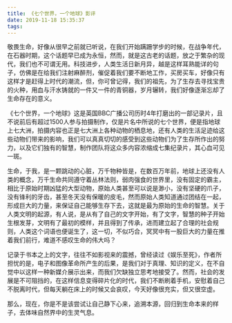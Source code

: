 ```yaml
---
title: 《七个世界，一个地球》影评
date: 2019-11-18 15:35:37
tags:
---
```


敬畏生命，好像从很早之前就已听说，在我们开始蹒跚学步的时候，在战争年代，在石器时期，这个话题早已成为永恒，然而，就是这古老的话题，放之于繁杂的现代，我们也不可谓无用。科技进步，人类生活日新月异，越是这样耳熟能详的句子，仿佛是在给我们注射麻醉剂，催促着我们要不断地工作，买房买车，好像只有这样才是赶得上时代的潮流，但，你可曾记得，我们的祖先，为了生存去寻找宝贵的火种，用血与汗水铸就的一件又一件的青铜器，岁月辗转，我们好像逐渐忘却了生命存在的意义。

《七个世界，一个地球》这是英国BBC广播公司历时4年打磨出的一部记录片，且不说前后有超过1500人参与拍摄制作，仅是片名中所说的七个世界，便是指地球上七大洲，拍摄内容也正是七大洲上各种动物的栖息地，还有人类的生活足迹给这些动物们带来的影响，我们可以真真切切的感受到这些动物们为了生存所作出的努力，以及它们独有的智慧，制作团队将这众多内容浓缩成七集纪录片，其心血可见一斑。

生命，于我，是一颗跳动的心脏，万千物种皆是，在数百万年前，地球上还没有人类的概念，万千生命共同遵守着丛林法则，弱肉强食的世界里，没有固定的霸主，相比于原始时期凶猛的大型动物，原始人类甚至可以说是渺小，没有坚硬的爪子，没有锋利的牙齿，甚至冬天没有保暖的皮毛，然而原始人类知道通过团结在一起，形成巨大的力量，来保证自己能够生存下去，这就是最为原始的生命的智慧。关于人类文明的起源，有人说，是从有了自己的文字开始，有了文字，智慧的种子开始生根发芽，文明有了最初的模样，并且得到了传承，进而建立起了合理的社会规则，人类这个词语也便诞生了，这一切，不似巧合，冥冥中有一股巨大的力量在推着我们前行，难道不感叹生命的伟大吗？

记录于书本之上的文字，往往不如影视来的震撼，曾经读过《娱乐至死》，作者所担忧的是，电子和图像革命所产生的后果，是我们对于真理、知识的定义，在不自觉中以这样一种新媒介展示出来，而我们欠缺独立思考地接受了。然而，社会的发展是不可阻挡的，在这样信息变得碎片化的时代，我们不断刷着手机，安慰着自己不脱离时代，但每天躺在床上的时候又会哀叹，今天好像很充实，但又很空虚。

那么，现在，你是不是该尝试让自己静下心来，追溯本源，回归到生命本来的样子，去体味自然界中的生灵气息。